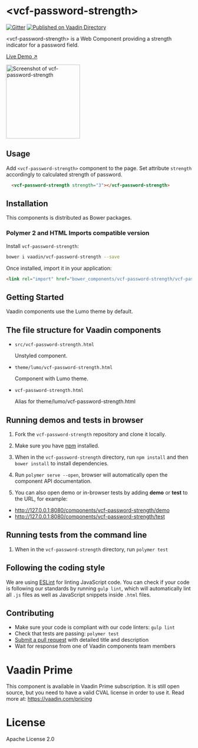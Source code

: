 
# &lt;vcf-password-strength&gt;
[![Gitter](https://badges.gitter.im/Join%20Chat.svg)](https://gitter.im/vaadin/web-components?utm_source=badge&utm_medium=badge&utm_campaign=pr-badge)
[![Published on Vaadin  Directory](https://img.shields.io/badge/Vaadin%20Directory-published-00b4f0.svg)](https://vaadin.com/directory/component/vaadin-component-factoryvcf-password-strength)

&lt;vcf-password-strength&gt; is a Web Component providing a strength indicator for a password field.

[Live Demo ↗](https://incubator.app.fi/password-strength-demo/password-strength)

<img src="https://raw.githubusercontent.com/vaadin/incubator-password-strength/master/screenshot.gif" width="200" alt="Screenshot of vcf-password-strength">

## Usage
Add `<vcf-password-strength>` component to the page. Set attribute `strength` accordingly to calculated strength of password. 

```html
  <vcf-password-strength strength="3"></vcf-password-strength>
```

## Installation

This components is distributed as Bower packages.

### Polymer 2 and HTML Imports compatible version

Install `vcf-password-strength`:

```sh
bower i vaadin/vcf-password-strength --save
```

Once installed, import it in your application:

```html
<link rel="import" href="bower_components/vcf-password-strength/vcf-password-strength.html">
```

## Getting Started

Vaadin components use the Lumo theme by default.

## The file structure for Vaadin components

- `src/vcf-password-strength.html`

  Unstyled component.

- `theme/lumo/vcf-password-strength.html`

  Component with Lumo theme.

- `vcf-password-strength.html`

  Alias for theme/lumo/vcf-password-strength.html


## Running demos and tests in browser

1. Fork the `vcf-password-strength` repository and clone it locally.

1. Make sure you have [npm](https://www.npmjs.com/) installed.

1. When in the `vcf-password-strength` directory, run `npm install` and then `bower install` to install dependencies.

1. Run `polymer serve --open`, browser will automatically open the component API documentation.

1. You can also open demo or in-browser tests by adding **demo** or **test** to the URL, for example:

  - http://127.0.0.1:8080/components/vcf-password-strength/demo
  - http://127.0.0.1:8080/components/vcf-password-strength/test


## Running tests from the command line

1. When in the `vcf-password-strength` directory, run `polymer test`


## Following the coding style

We are using [ESLint](http://eslint.org/) for linting JavaScript code. You can check if your code is following our standards by running `gulp lint`, which will automatically lint all `.js` files as well as JavaScript snippets inside `.html` files.


## Contributing

  - Make sure your code is compliant with our code linters: `gulp lint`
  - Check that tests are passing: `polymer test`
  - [Submit a pull request](https://www.digitalocean.com/community/tutorials/how-to-create-a-pull-request-on-github) with detailed title and description
  - Wait for response from one of Vaadin components team members


# Vaadin Prime
This component is available in Vaadin Prime subscription. It is still open source, but you need to have a valid CVAL license in order to use it. Read more at: https://vaadin.com/pricing

# License

Apache License 2.0